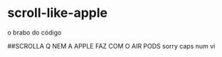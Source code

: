 # scroll-like-apple
o brabo do código

##SCROLLA Q NEM A APPLE FAZ COM O AIR PODS sorry caps num vi
